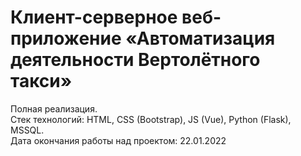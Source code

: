 # Клиент-серверное веб-приложение «Автоматизация деятельности Вертолётного такси»
Полная реализация.  
Стек технологий: HTML, CSS (Bootstrap), JS (Vue), Python (Flask), MSSQL.  
Дата окончания работы над проектом: 22.01.2022

